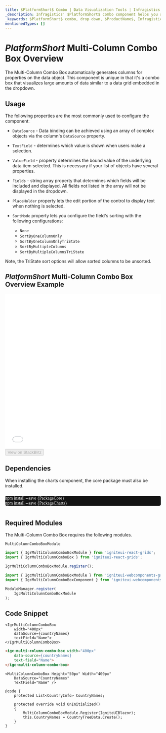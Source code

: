 ```yaml
---
title: $PlatformShort$ Combo | Data Visualization Tools | Infragistics
_description: Infragistics' $PlatformShort$ combo component helps you select the best chart to display your data. Improve your graphs and visualization with Ignite UI for  $PlatformShort$!
_keywords: $PlatformShort$ combo, drop down, $ProductName$, Infragistics
mentionedTypes: []
---
```

# $PlatformShort$ Multi-Column Combo Box Overview

The Multi-Column Combo Box automatically generates columns for properties on the data object. This component is unique in that it's a combo box that visualizes large amounts of data similar to a data grid embedded in the dropdown. 

## Usage

The following properties are the most commonly used to configure the component:

- `DataSource` - Data binding can be achieved using an array of complex objects via the column's `DataSource` property.
- `TextField` - determines which value is shown when users make a selection. 
- `ValueField` - property determines the bound value of the underlying data item selected. This is necessary if your list of objects have several properties.
- `Fields` - string array property that determines which fields will be included and displayed. All fields not listed in the array will not be displayed in the dropdown.
- `PlaceHolder` property lets the edit portion of the control to display text when nothing is selected. 
- `SortMode` property lets you configure the field's sorting with the following configurations:

    * `None`
    * `SortByOneColumnOnly`
    * `SortByOneColumnOnlyTriState`
    * `SortByMultipleColumns`
    * `SortByMultipleColumnsTriState`

Note, the TriState sort options will allow sorted columns to be unsorted.


## $PlatformShort$ Multi-Column Combo Box Overview Example

<div class="sample-container loading" style="height: 500px">
    <iframe id="category-chart-overview-iframe" src='{environment:dvDemosBaseUrl}/editors/multi-column-combobox-overview' width="100%" height="100%" seamless frameBorder="0" onload="onXPlatSampleIframeContentLoaded(this);" alt="$PlatformShort$ Multi-Column Combo Box Overview Example"></iframe>
</div>

<div>
    <button data-localize="stackblitz" disabled class="stackblitz-btn"   data-iframe-id="multi-column-combobox-overview-iframe" data-demos-base-url="{environment:dvDemosBaseUrl}">View on StackBlitz
    </button>
<sample-button src="editors/multi-column-combobox/overview"></sample-button>

</div>

<!-- Angular, React, WebComponents -->
## Dependencies
When installing the charts component, the core package must also be installed.


<pre style="background:#141414;color:white;display:inline-block;padding:16x;margin-top:10px;font-family:'Consolas';border-radius:5px;width:100%">
npm install --save {PackageCore}
npm install --save {PackageCharts}
</pre>
<!-- end: Angular, React, WebComponents -->

## Required Modules

The Multi-Column Combo Box requires the following modules.

```razor
MultiColumnComboBoxModule
```

```ts
import { IgrMultiColumnComboBoxModule } from 'igniteui-react-grids';
import { IgrMultiColumnComboBox } from 'igniteui-react-grids';

IgrMultiColumnComboBoxModule.register();
```

```ts
import { IgcMultiColumnComboBoxModule } from 'igniteui-webcomponents-grids';
import { IgcMultiColumnComboBoxComponent } from 'igniteui-webcomponents-grids';

ModuleManager.register(
    IgcMultiColumnComboBoxModule
);
```

<div class="divider--half"></div>

## Code Snippet

```tsx
<IgrMultiColumnComboBox
    width="400px"
    dataSource={countryNames}
    textField="Name">
</IgrMultiColumnComboBox>
```

```html
<igc-multi-column-combo-box width="400px"
    data-source={countryNames}
    text-field="Name">       
</igc-multi-column-combo-box>
```

```razor                
<MultiColumnComboBox Height="50px" Width="400px"
    DataSource="CountryNames"
    TextField="Name" />            

@code {
    protected List<CountryInfo> CountryNames;

    protected override void OnInitialized()
    {
        MultiColumnComboBoxModule.Register(IgniteUIBlazor);
        this.CountryNames = CountryTreeData.Create();            
    }
}
```

